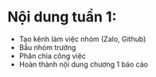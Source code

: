 # Nội dung tuần 1:
  - Tạo kênh làm việc nhóm (Zalo, Github)
  - Bầu nhóm trưởng
  - Phân chia công việc
  - Hoàn thành nội dung chương 1 báo cáo
  
